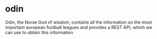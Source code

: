 # odin
Odin, the Norse God of wisdom, contains all the information on the most important european football leagues and provides a REST API, which we can use to obtain this information
